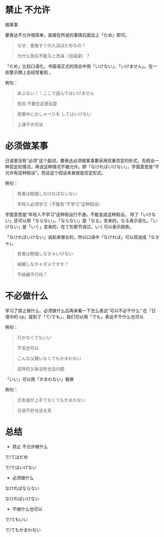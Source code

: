 # 禁止 不允许做某事

要表达不允许很简单，直接在所说的事情后面加上「だめ」即可。 

> なぜ、食後すぐの入浴はだめなの？
>
> 为什么饭后不能马上洗澡（泡温泉）？

「だめ」比较口语化，书面语正式的场合中用「いけない」、「いけません」。在一些警示牌上会经常看到 。

例句： 

> あぶない！！ここで遊んではいけません
>
> 危险 不要在这里玩耍

> 授業中におしゃべりを してはいけない
>
> 上课不许交谈

# 必须做某事

日语里没有“必须”这个副词，要表达必须做某事要采用双重否定的形式，先假设一种否定的情况，再说这种情况不被允许。即「なければいけない」，字面意思是“不允许有这种假设”，而且这个假设本身就是否定形式。

 例句：

> 若者は勉強しなければないない
>
> 年轻人必须学习（不能有“不学习”这种假设）

字面意思是“年轻人不学习”这种假设行不通，不能变成这种假设。 除了「いけない」还可以用「ならない」。「ならない」是「なる」变来的，なる表示变化。「いけない」是「いく」变来的，在て形那节讲过，いく可以表示趋势。 



「なければいけない」说起来够长的，所以口语中「なければ」可以简说成「なきゃ」。

> 若者は勉強しなきゃいけない

> 結婚しなきゃダメですか？
>
> 不结婚不行吗？

# 不必做什么

学习了禁止做什么、必须做什么后再来看一下怎么表达“可以不必干什么” 在「日语中的 cp」提到了「て/でも」，我们可以用「でも」表达不干什么也可以 

例句： 

> 行かなくてもいい 
>
> 不去也可以

> こんな父親いなくてもかまわない
>
> 这样的父亲没有也没问题

「いい」可以用「かまわない」替换 

例句：

> 日本語が上手でなくてもかまわない
>
> 日语不好也没关系

# 总结

* 禁止 不允许做什么 

で/てはだめ

で/てはいけない 

* 必须做什么 

なければならない 

なければいけない 

* 不做什么也可以 

で/てもいい 

で/てもかまわない

